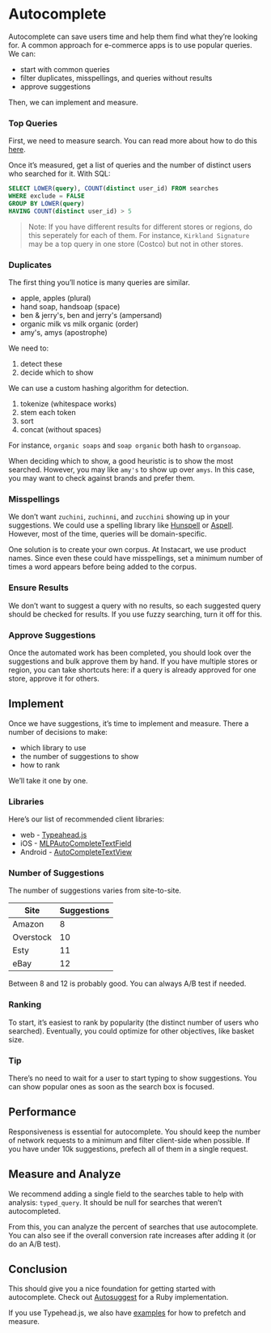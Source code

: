 # Autocomplete

Autocomplete can save users time and help them find what they’re looking for. A common approach for e-commerce apps is to use popular queries. We can:

- start with common queries
- filter duplicates, misspellings, and queries without results
- approve suggestions

Then, we can implement and measure.

### Top Queries

First, we need to measure search. You can read more about how to do this [here](Level-Up-Your-Search.md).

Once it’s measured, get a list of queries and the number of distinct users who searched for it. With SQL:

```sql
SELECT LOWER(query), COUNT(distinct user_id) FROM searches
WHERE exclude = FALSE
GROUP BY LOWER(query)
HAVING COUNT(distinct user_id) > 5
```

> Note: If you have different results for different stores or regions, do this seperately for each of them. For instance, `Kirkland Signature` may be a top query in one store (Costco) but not in other stores.

### Duplicates

The first thing you’ll notice is many queries are similar.

- apple, apples (plural)
- hand soap, handsoap (space)
- ben & jerry's, ben and jerry's (ampersand)
- organic milk vs milk organic (order)
- amy's, amys (apostrophe)

We need to:

1. detect these
2. decide which to show

We can use a custom hashing algorithm for detection.

1. tokenize (whitespace works)
2. stem each token
3. sort
4. concat (without spaces)

For instance, `organic soaps` and `soap organic` both hash to `organsoap`.

When deciding which to show, a good heuristic is to show the most searched. However, you may like `amy's` to show up over `amys`. In this case, you may want to check against brands and prefer them.

### Misspellings

We don’t want `zuchini`, `zuchinni`, and `zucchini` showing up in your suggestions. We could use a spelling library like [Hunspell](http://hunspell.sourceforge.net/) or [Aspell](http://aspell.net/). However, most of the time, queries will be domain-specific.

One solution is to create your own corpus. At Instacart, we use product names. Since even these could have misspellings, set a minimum number of times a word appears before being added to the corpus.

### Ensure Results

We don’t want to suggest a query with no results, so each suggested query should be checked for results. If you use fuzzy searching, turn it off for this.

### Approve Suggestions

Once the automated work has been completed, you should look over the suggestions and bulk approve them by hand. If you have multiple stores or region, you can take shortcuts here: if a query is already approved for one store, approve it for others.

## Implement

Once we have suggestions, it’s time to implement and measure. There a number of decisions to make:

- which library to use
- the number of suggestions to show
- how to rank

We’ll take it one by one.

### Libraries

Here’s our list of recommended client libraries:

- web - [Typeahead.js](https://twitter.github.io/typeahead.js/)
- iOS - [MLPAutoCompleteTextField](https://github.com/EddyBorja/MLPAutoCompleteTextField)
- Android - [AutoCompleteTextView](http://developer.android.com/reference/android/widget/AutoCompleteTextView.html)

### Number of Suggestions

The number of suggestions varies from site-to-site.

Site | Suggestions
--- | ---
Amazon | 8
Overstock | 10
Esty | 11
eBay | 12

Between 8 and 12 is probably good. You can always A/B test if needed.

### Ranking

To start, it’s easiest to rank by popularity (the distinct number of users who searched). Eventually, you could optimize for other objectives, like basket size.

### Tip

There’s no need to wait for a user to start typing to show suggestions. You can show popular ones as soon as the search box is focused.

## Performance

Responsiveness is essential for autocomplete. You should keep the number of network requests to a minimum and filter client-side when possible. If you have under 10k suggestions, prefech all of them in a single request.

## Measure and Analyze

We recommend adding a single field to the searches table to help with analysis: `typed_query`. It should be null for searches that weren’t autocompleted.

From this, you can analyze the percent of searches that use autocomplete. You can also see if the overall conversion rate increases after adding it (or do an A/B test).

## Conclusion

This should give you a nice foundation for getting started with autocomplete. Check out [Autosuggest](https://github.com/ankane/autosuggest) for a Ruby implementation.

If you use Typehead.js, we also have [examples](Typeahead-Examples.md) for how to prefetch and measure.

